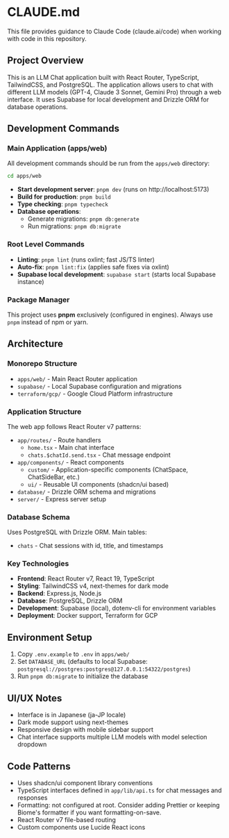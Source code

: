 # CLAUDE.md

This file provides guidance to Claude Code (claude.ai/code) when working with code in this repository.

## Project Overview

This is an LLM Chat application built with React Router, TypeScript, TailwindCSS, and PostgreSQL. The application allows users to chat with different LLM models (GPT-4, Claude 3 Sonnet, Gemini Pro) through a web interface. It uses Supabase for local development and Drizzle ORM for database operations.

## Development Commands

### Main Application (apps/web)

All development commands should be run from the `apps/web` directory:

```bash
cd apps/web
```

- **Start development server**: `pnpm dev` (runs on http://localhost:5173)
- **Build for production**: `pnpm build`
- **Type checking**: `pnpm typecheck`
- **Database operations**:
  - Generate migrations: `pnpm db:generate`
  - Run migrations: `pnpm db:migrate`

### Root Level Commands

- **Linting**: `pnpm lint` (runs oxlint; fast JS/TS linter)
- **Auto-fix**: `pnpm lint:fix` (applies safe fixes via oxlint)
- **Supabase local development**: `supabase start` (starts local Supabase instance)

### Package Manager

This project uses **pnpm** exclusively (configured in engines). Always use `pnpm` instead of npm or yarn.

## Architecture

### Monorepo Structure

- `apps/web/` - Main React Router application
- `supabase/` - Local Supabase configuration and migrations
- `terraform/gcp/` - Google Cloud Platform infrastructure

### Application Structure

The web app follows React Router v7 patterns:

- `app/routes/` - Route handlers
  - `home.tsx` - Main chat interface
  - `chats.$chatId.send.tsx` - Chat message endpoint
- `app/components/` - React components
  - `custom/` - Application-specific components (ChatSpace, ChatSideBar, etc.)
  - `ui/` - Reusable UI components (shadcn/ui based)
- `database/` - Drizzle ORM schema and migrations
- `server/` - Express server setup

### Database Schema

Uses PostgreSQL with Drizzle ORM. Main tables:
- `chats` - Chat sessions with id, title, and timestamps

### Key Technologies

- **Frontend**: React Router v7, React 19, TypeScript
- **Styling**: TailwindCSS v4, next-themes for dark mode
- **Backend**: Express.js, Node.js
- **Database**: PostgreSQL, Drizzle ORM
- **Development**: Supabase (local), dotenv-cli for environment variables
- **Deployment**: Docker support, Terraform for GCP

## Environment Setup

1. Copy `.env.example` to `.env` in `apps/web/`
2. Set `DATABASE_URL` (defaults to local Supabase: `postgresql://postgres:postgres@127.0.0.1:54322/postgres`)
3. Run `pnpm db:migrate` to initialize the database

## UI/UX Notes

- Interface is in Japanese (ja-JP locale)
- Dark mode support using next-themes
- Responsive design with mobile sidebar support
- Chat interface supports multiple LLM models with model selection dropdown

## Code Patterns

- Uses shadcn/ui component library conventions
- TypeScript interfaces defined in `app/lib/api.ts` for chat messages and responses
- Formatting: not configured at root. Consider adding Prettier or keeping Biome's formatter if you want formatting-on-save.
- React Router v7 file-based routing
- Custom components use Lucide React icons
